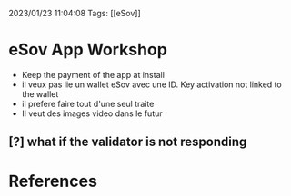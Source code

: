 2023/01/23 11:04:08
Tags: [[eSov]]

# eSov App Workshop

- Keep the payment of the app at install 
- il veux pas lie un wallet eSov avec une ID. Key activation not linked to the 
    wallet
- il prefere faire tout d'une seul traite 
- Il veut des images video dans le futur 


[?] what if the validator is not responding 
---
# References
